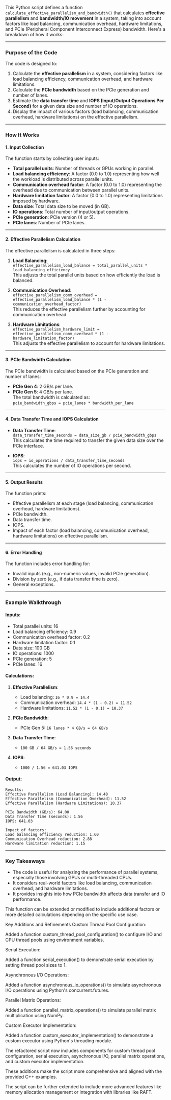 This Python script defines a function `calculate_effective_parallelism_and_bandwidth()` that calculates **effective parallelism** and **bandwidth/IO movement** in a system, taking into account factors like load balancing, communication overhead, hardware limitations, and PCIe (Peripheral Component Interconnect Express) bandwidth. Here's a breakdown of how it works:

---

### **Purpose of the Code**
The code is designed to:
1. Calculate the **effective parallelism** in a system, considering factors like load balancing efficiency, communication overhead, and hardware limitations.
2. Calculate the **PCIe bandwidth** based on the PCIe generation and number of lanes.
3. Estimate the **data transfer time** and **IOPS (Input/Output Operations Per Second)** for a given data size and number of IO operations.
4. Display the impact of various factors (load balancing, communication overhead, hardware limitations) on the effective parallelism.

---

### **How It Works**

#### **1. Input Collection**
The function starts by collecting user inputs:
- **Total parallel units**: Number of threads or GPUs working in parallel.
- **Load balancing efficiency**: A factor (0.0 to 1.0) representing how well the workload is distributed across parallel units.
- **Communication overhead factor**: A factor (0.0 to 1.0) representing the overhead due to communication between parallel units.
- **Hardware limitation factor**: A factor (0.0 to 1.0) representing limitations imposed by hardware.
- **Data size**: Total data size to be moved (in GB).
- **IO operations**: Total number of input/output operations.
- **PCIe generation**: PCIe version (4 or 5).
- **PCIe lanes**: Number of PCIe lanes.

---

#### **2. Effective Parallelism Calculation**
The effective parallelism is calculated in three steps:
1. **Load Balancing**:  
   `effective_parallelism_load_balance = total_parallel_units * load_balancing_efficiency`  
   This adjusts the total parallel units based on how efficiently the load is balanced.

2. **Communication Overhead**:  
   `effective_parallelism_comm_overhead = effective_parallelism_load_balance * (1 - communication_overhead_factor)`  
   This reduces the effective parallelism further by accounting for communication overhead.

3. **Hardware Limitations**:  
   `effective_parallelism_hardware_limit = effective_parallelism_comm_overhead * (1 - hardware_limitation_factor)`  
   This adjusts the effective parallelism to account for hardware limitations.

---

#### **3. PCIe Bandwidth Calculation**
The PCIe bandwidth is calculated based on the PCIe generation and number of lanes:
- **PCIe Gen 4**: 2 GB/s per lane.
- **PCIe Gen 5**: 4 GB/s per lane.  
The total bandwidth is calculated as:  
`pcie_bandwidth_gbps = pcie_lanes * bandwidth_per_lane`

---

#### **4. Data Transfer Time and IOPS Calculation**
- **Data Transfer Time**:  
  `data_transfer_time_seconds = data_size_gb / pcie_bandwidth_gbps`  
  This calculates the time required to transfer the given data size over the PCIe interface.

- **IOPS**:  
  `iops = io_operations / data_transfer_time_seconds`  
  This calculates the number of IO operations per second.

---

#### **5. Output Results**
The function prints:
- Effective parallelism at each stage (load balancing, communication overhead, hardware limitations).
- PCIe bandwidth.
- Data transfer time.
- IOPS.
- Impact of each factor (load balancing, communication overhead, hardware limitations) on effective parallelism.

---

#### **6. Error Handling**
The function includes error handling for:
- Invalid inputs (e.g., non-numeric values, invalid PCIe generation).
- Division by zero (e.g., if data transfer time is zero).
- General exceptions.

---

### **Example Walkthrough**
#### Inputs:
- Total parallel units: 16
- Load balancing efficiency: 0.9
- Communication overhead factor: 0.2
- Hardware limitation factor: 0.1
- Data size: 100 GB
- IO operations: 1000
- PCIe generation: 5
- PCIe lanes: 16

#### Calculations:
1. **Effective Parallelism**:
   - Load balancing: `16 * 0.9 = 14.4`
   - Communication overhead: `14.4 * (1 - 0.2) = 11.52`
   - Hardware limitations: `11.52 * (1 - 0.1) = 10.37`

2. **PCIe Bandwidth**:
   - PCIe Gen 5: `16 lanes * 4 GB/s = 64 GB/s`

3. **Data Transfer Time**:
   - `100 GB / 64 GB/s = 1.56 seconds`

4. **IOPS**:
   - `1000 / 1.56 = 641.03 IOPS`

#### Output:
```
Results:
Effective Parallelism (Load Balancing): 14.40
Effective Parallelism (Communication Overhead): 11.52
Effective Parallelism (Hardware Limitations): 10.37

PCIe Bandwidth (GB/s): 64.00
Data Transfer Time (seconds): 1.56
IOPS: 641.03

Impact of factors:
Load balancing efficiency reduction: 1.60
Communication Overhead reduction: 2.88
Hardware limitation reduction: 1.15
```

---

### **Key Takeaways**
- The code is useful for analyzing the performance of parallel systems, especially those involving GPUs or multi-threaded CPUs.
- It considers real-world factors like load balancing, communication overhead, and hardware limitations.
- It provides insights into how PCIe bandwidth affects data transfer and IO performance.

This function can be extended or modified to include additional factors or more detailed calculations depending on the specific use case.

Key Additions and Refinements
Custom Thread Pool Configuration:

Added a function custom_thread_pool_configuration() to configure I/O and CPU thread pools using environment variables.

Serial Execution:

Added a function serial_execution() to demonstrate serial execution by setting thread pool sizes to 1.

Asynchronous I/O Operations:

Added a function asynchronous_io_operations() to simulate asynchronous I/O operations using Python's concurrent.futures.

Parallel Matrix Operations:

Added a function parallel_matrix_operations() to simulate parallel matrix multiplication using NumPy.

Custom Executor Implementation:

Added a function custom_executor_implementation() to demonstrate a custom executor using Python's threading module.

The refactored script now includes components for custom thread pool configuration, serial execution, asynchronous I/O, parallel matrix operations, and custom executor implementation.

These additions make the script more comprehensive and aligned with the provided C++ examples.

The script can be further extended to include more advanced features like memory allocation management or integration with libraries like RAFT.
